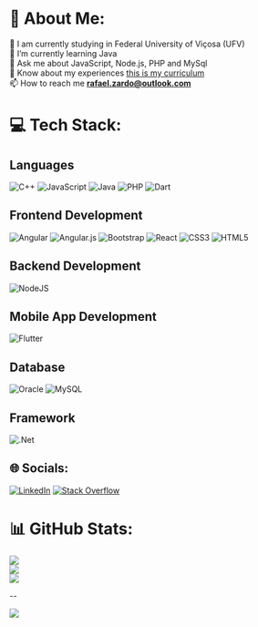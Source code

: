 # 💫 About Me:
🔭 I am currently studying in Federal University of Viçosa (UFV)<br>
🌱 I’m currently learning Java<br>
💬 Ask me about JavaScript, Node.js, PHP and MySql<br>
📄 Know about my experiences [this is my curriculum
](https://drive.google.com/file/d/1f93mvGOWfZQEtfscvNCXj6KJc2RgUkj6/view?usp=sharing)<br>
📫 How to reach me **rafael.zardo@outlook.com**<br>

# 💻 Tech Stack:

## Languages
![C++](https://img.shields.io/badge/c++-%2300599C.svg?style=for-the-badge&logo=c%2B%2B&logoColor=white) 
![JavaScript](https://img.shields.io/badge/javascript-%23323330.svg?style=for-the-badge&logo=javascript&logoColor=%23F7DF1E) 
![Java](https://img.shields.io/badge/java-%23ED8B00.svg?style=for-the-badge&logo=java&logoColor=white) 
![PHP](https://img.shields.io/badge/php-%23777BB4.svg?style=for-the-badge&logo=php&logoColor=white) 
![Dart](https://img.shields.io/badge/dart-%230175C2.svg?style=for-the-badge&logo=dart&logoColor=white) 

## Frontend Development
![Angular](https://img.shields.io/badge/angular-%23DD0031.svg?style=for-the-badge&logo=angular&logoColor=white)
![Angular.js](https://img.shields.io/badge/angular.js-%23E23237.svg?style=for-the-badge&logo=angularjs&logoColor=white)
![Bootstrap](https://img.shields.io/badge/bootstrap-%23563D7C.svg?style=for-the-badge&logo=bootstrap&logoColor=white)
![React](https://img.shields.io/badge/react-%2320232a.svg?style=for-the-badge&logo=react&logoColor=%2361DAFB)
![CSS3](https://img.shields.io/badge/css3-%231572B6.svg?style=for-the-badge&logo=css3&logoColor=white) 
![HTML5](https://img.shields.io/badge/html5-%23E34F26.svg?style=for-the-badge&logo=html5&logoColor=white) 

## Backend Development
![NodeJS](https://img.shields.io/badge/node.js-6DA55F?style=for-the-badge&logo=node.js&logoColor=white)

## Mobile App Development
![Flutter](https://img.shields.io/badge/Flutter-%2302569B.svg?style=for-the-badge&logo=Flutter&logoColor=white)

## Database
![Oracle](https://img.shields.io/badge/Oracle-F80000?style=for-the-badge&logo=oracle&logoColor=white) 
![MySQL](https://img.shields.io/badge/mysql-%2300f.svg?style=for-the-badge&logo=mysql&logoColor=white) 

## Framework
![.Net](https://img.shields.io/badge/.NET-5C2D91?style=for-the-badge&logo=.net&logoColor=white) 

## 🌐 Socials:
[![LinkedIn](https://img.shields.io/badge/LinkedIn-%230077B5.svg?logo=linkedin&logoColor=white)](https://linkedin.com/in/rafaelzardo) [![Stack Overflow](https://img.shields.io/badge/-Stackoverflow-FE7A16?logo=stack-overflow&logoColor=white)](https://stackoverflow.com/users/21147624) 

# 📊 GitHub Stats:
![](https://github-readme-stats.vercel.app/api?username=rafazardo&theme=dark&hide_border=true&include_all_commits=false&count_private=true)<br/>
![](https://github-readme-streak-stats.herokuapp.com/?user=rafazardo&theme=dark&hide_border=true)<br/>
![](https://github-readme-stats.vercel.app/api/top-langs/?username=rafazardo&theme=dark&hide_border=true&include_all_commits=false&count_private=true&layout=compact)

--

[![](https://visitcount.itsvg.in/api?id=rafazardo&icon=1&color=11)](https://visitcount.itsvg.in)

